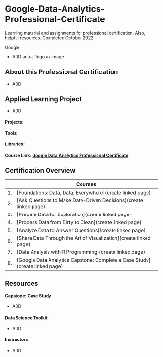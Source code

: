 # Google-Data-Analytics-Professional-Certificate
Learning material and assignments for professional certification.  Also, helpful resources. Completed October 2022

Google
- ADD actual logo as image

## About this Professional Certification  
- ADD



## Applied Learning Project
- ADD
#### Projects:
#### Tools: 
#### Libraries:
#### Course Link:   [Google Data Analytics Professional Certificate](https://www.coursera.org/professional-certificates/google-data-analytics)


## Certification Overview
|    | Courses |
| ----- | ------ |
|1. |[Foundations: Data, Data, Everywhere](create linked page)
|2. |[Ask Questions to Make Data-Driven Decisions](create linked page)
|3. |[Prepare Data for Exploration](create linked page)
|4. |[Process Data from Dirty to Clean](create linked page)
|5. |[Analyze Data to Answer Questions](create linked page)
|6. |[Share Data Through the Art of Visualization](create linked page)
|7. |[Data Analysis with R Programming](create linked page)
|8. |[Google Data Analytics Capstone: Complete a Case Study](create linked page)


## Resources
#### Capstone: Case Study
- ADD
#### Data Science Toolkit
- ADD
#### Instructors
- ADD
